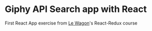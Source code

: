 # Giphy API Search app with React

First React App exercise from [Le Wagon](https://www.lewagon.com/)'s React-Redux course
